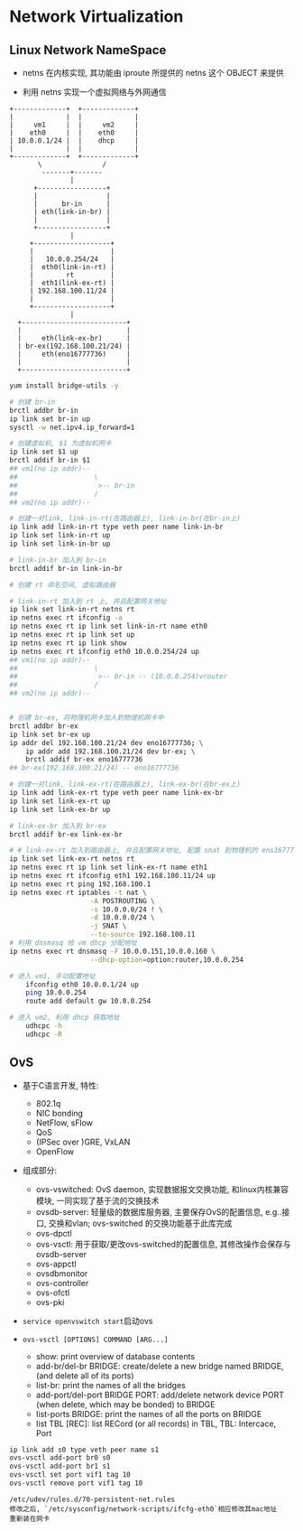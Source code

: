 # Network Virtualization

## Linux Network NameSpace

- netns 在内核实现, 其功能由 iproute 所提供的 netns 这个 OBJECT 来提供

- 利用 netns 实现一个虚拟网络与外网通信

```
+-------------+  +-------------+
|             |  |             |
|     vm1     |  |     vm2     |
|    eth0     |  |    eth0     |
| 10.0.0.1/24 |  |    dhcp     |
|             |  |             |
+-------------+  +-------------+
       \               /
        -------+-------
               |
      +-----------------+
      |                 |
      |      br-in      |
      | eth(link-in-br) |
      |                 |
      +-----------------+
               |
     +-------------------+
     |                   |
     |   10.0.0.254/24   |
     |  eth0(link-in-rt) |
     |        rt         |
     |  eth1(link-ex-rt) |
     | 192.168.100.11/24 |
     |                   |
     +-------------------+
               |
  +--------------------------+
  |                          |
  |     eth(link-ex-br)      |
  | br-ex(192.168.100.21/24) |
  |     eth(eno16777736)     |
  |                          |
  +--------------------------+
```

```sh
yum install bridge-utils -y

# 创建 br-in
brctl addbr br-in
ip link set br-in up
sysctl -w net.ipv4.ip_forward=1

# 创建虚拟机, $1 为虚拟机网卡
ip link set $1 up
brctl addif br-in $1
## vm1(no ip addr)--
##                   \
##                    >-- br-in
##                   /
## vm2(no ip addr)--

# 创建一对link, link-in-rt(在路由器上), link-in-br(在br-in上)
ip link add link-in-rt type veth peer name link-in-br
ip link set link-in-rt up
ip link set link-in-br up

# link-in-br 加入到 br-in
brctl addif br-in link-in-br

# 创建 rt 命名空间, 虚拟路由器

# link-in-rt 加入到 rt 上, 并且配置网关地址
ip link set link-in-rt netns rt
ip netns exec rt ifconfig -a
ip netns exec rt ip link set link-in-rt name eth0
ip netns exec rt ip link set up
ip netns exec rt ip link show
ip netns exec rt ifconfig eth0 10.0.0.254/24 up
## vm1(no ip addr)--
##                   \
##                    >-- br-in -- (10.0.0.254)vrouter
##                   /
## vm2(no ip addr)--


# 创建 br-ex, 将物理机网卡加入到物理机网卡中
brctl addbr br-ex
ip link set br-ex up
ip addr del 192.168.100.21/24 dev eno16777736; \
    ip addr add 192.168.100.21/24 dev br-ex; \
    brctl addif br-ex eno16777736
## br-ex(192.168.100.21/24) -- eno16777736

# 创建一对link, link-ex-rt(在路由器上), link-ex-br(在br-ex上)
ip link add link-ex-rt type veth peer name link-ex-br
ip link set link-ex-rt up
ip link set link-ex-br up

# link-ex-br 加入到 br-ex
brctl addif br-ex link-ex-br

# # link-ex-rt 加入到路由器上, 并且配置网关地址, 配置 snat 到物理机的 ens16777736
ip link set link-ex-rt netns rt
ip netns exec rt ip link set link-ex-rt name eth1
ip netns exec rt ifconfig eth1 192.168.100.11/24 up
ip netns exec rt ping 192.168.100.1
ip netns exec rt iptables -t nat \
                    -A POSTROUTING \
                    -s 10.0.0.0/24 ! \
                    -d 10.0.0.0/24 \
                    -j SNAT \
                    --to-source 192.168.100.11
# 利用 dnsmasq 给 vm dhcp 分配地址
ip netns exec rt dnsmasq -F 10.0.0.151,10.0.0.160 \
                    --dhcp-option=option:router,10.0.0.254

# 进入 vm1, 手动配置地址
    ifconfig eth0 10.0.0.1/24 up
    ping 10.0.0.254
    route add default gw 10.0.0.254

# 进入 vm2, 利用 dhcp 获取地址
    udhcpc -h
    udhcpc -R
```

## OvS

- 基于C语言开发, 特性:
    - 802.1q
    - NIC bonding
    - NetFlow, sFlow
    - QoS
    - (IPSec over )GRE, VxLAN
    - OpenFlow

- 组成部分:
    - ovs-vswitched: OvS daemon, 实现数据报文交换功能, 和linux内核兼容模块, 一同实现了基于流的交换技术
    - ovsdb-server: 轻量级的数据库服务器, 主要保存OvS的配置信息, e.g..接口, 交换和vlan; ovs-switched 的交换功能基于此库完成
    - ovs-dpctl
    - ovs-vsctl: 用于获取/更改ovs-switched的配置信息, 其修改操作会保存与ovsdb-server
    - ovs-appctl
    - ovsdbmonitor
    - ovs-controller
    - ovs-ofctl
    - ovs-pki

- `service openvswitch start`启动ovs



- `ovs-vsctl [OPTIONS] COMMAND [ARG...]`
    - show: print overview of database contents
    - add-br/del-br BRIDGE: create/delete a new bridge named BRIDGE, (and delete all of its ports)
    - list-br: print the names of all the bridges
    - add-port/del-port BRIDGE PORT: add/delete network device PORT (when delete, which may be bonded) to BRIDGE
    - list-ports BRIDGE: print the names of all the ports on BRIDGE
    - list TBL [REC]: list RECord (or all records) in TBL, TBL: Intercace, Port

```sh
ip link add s0 type veth peer name s1
ovs-vsctl add-port br0 s0
ovs-vsctl add-port br1 s1
ovs-vsctl set port vif1 tag 10
ovs-vsctl remove port vif1 tag 10
```

```
/etc/udev/rules.d/70-persistent-net.rules
修改之后, `/etc/sysconfig/network-scripts/ifcfg-eth0`相应修改其mac地址
重新装在网卡
```

